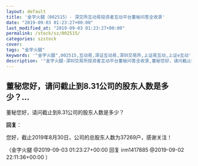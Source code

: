 ```yaml
---
layout: default
title: '金字火腿（002515）- 深交所互动易投资者互动平台董秘问答全收录'
date: "2019-09-03 01:23:27+00:00"
last_modified_at: "2019-09-03 01:23:27+00:00"
permalink: /stock/sz/002515/
categories: szstock
cover: 
tags: "金字火腿"
keywords: '"金字火腿",002515,互动易,深证互动易,深圳交易所,上证易互动,上证e互动'
description: '"金字火腿-深圳交易所投资者互动平台董秘问答全收录,董秘您好，请问截止到8.31公司的股东人数是多少？"'
---
```


## 董秘您好，请问截止到8.31公司的股东人数是多少？...

董秘您好，请问截止到8.31公司的股东人数是多少？

**回复**：

您好，截止2019年8月30日，公司的总股东人数为37269户，感谢关注！ 

（金字火腿  @2019-09-03 01:23:27+00:00 回复 irm1417885  @2019-09-02 22:11:36+00:00 ）

